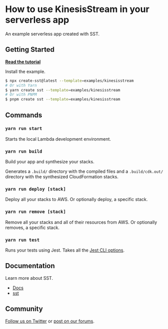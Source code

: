 # How to use KinesisStream in your serverless app

An example serverless app created with SST.

## Getting Started

[**Read the tutorial**](https://sst.dev/examples/how-to-use-kinesisstream-in-your-serverless-app.html)

Install the example.

```bash
$ npx create-sst@latest --template=examples/kinesisstream
# Or with Yarn
$ yarn create sst --template=examples/kinesisstream
# Or with PNPM
$ pnpm create sst --template=examples/kinesisstream
```

## Commands

### `yarn run start`

Starts the local Lambda development environment.

### `yarn run build`

Build your app and synthesize your stacks.

Generates a `.build/` directory with the compiled files and a `.build/cdk.out/` directory with the synthesized CloudFormation stacks.

### `yarn run deploy [stack]`

Deploy all your stacks to AWS. Or optionally deploy, a specific stack.

### `yarn run remove [stack]`

Remove all your stacks and all of their resources from AWS. Or optionally removes, a specific stack.

### `yarn run test`

Runs your tests using Jest. Takes all the [Jest CLI options](https://jestjs.io/docs/en/cli).

## Documentation

Learn more about SST.

- [Docs](https://docs.sst.dev)
- [sst](https://docs.sst.dev/packages/sst)

## Community

[Follow us on Twitter](https://twitter.com/sst_dev) or [post on our forums](https://discourse.sst.dev).
